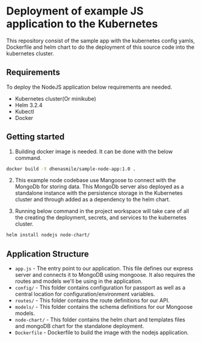 # Deployment of example JS application to the Kubernetes

This repository consist of the sample app with the kubernetes config yamls, Dockerfile and helm chart to do the deployment of this source code into the kubernetes cluster.

## Requirements
To deploy the NodeJS application below requirements are needed.

* Kubernetes cluster(Or minikube)
* Helm 3.2.4
* Kubectl
* Docker

## Getting started

1. Building docker image is needed. It can be done with the below command.
```sh
docker build -t dhenasmile/sample-node-app:1.0 .
```

2. This example node codebase use Mangoose to connect with the MongoDb for storing data. This MongoDb server also deployed as a standalone instance with the persistence storage in the Kubernetes cluster and through added as a dependency to the helm chart.

3. Running below command in the project workspace will take care of all the creating the deployment, secrets, and services to the kubernetes cluster.
```sh
helm install nodejs node-chart/
```
## Application Structure

- `app.js` - The entry point to our application. This file defines our express server and connects it to MongoDB using mongoose. It also requires the routes and models we'll be using in the application.
- `config/` - This folder contains configuration for passport as well as a central location for configuration/environment variables.
- `routes/` - This folder contains the route definitions for our API.
- `models/` - This folder contains the schema definitions for our Mongoose models.
- `node-chart/` - This folder contains the helm chart and templates files and mongoDB chart for the standalone deployment.
- `Dockerfile` - Dockerfile to build the image with the nodejs application.  
